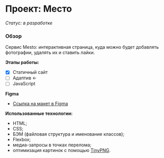 # Проект: Место

*Статус: в разработке*

### Обзор

Cервис Mesto: интерактивная страница, куда можно будет добавлять фотографии, удалять их и ставить лайки.

**Этапы работы:**
- [x] Статичный сайт
- [ ] Адаптив <-
- [ ] JavaScript

**Figma**

* [Ссылка на макет в Figma](https://www.figma.com/file/2cn9N9jSkmxD84oJik7xL7/JavaScript.-Sprint-4?node-id=0%3A1)

**Использованные технологии:**

* HTML;
* CSS;
* БЭМ (файловая структура и именование классов);
* Flexbox;
* медиа-запросы в точках перелома;
* оптимизация картинок с помощью [TinyPNG](https://tinypng.com/).
